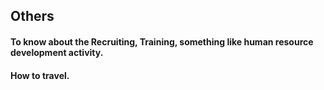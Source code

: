 ## Others

#### To know about the Recruiting, Training, something like human resource development activity.

#### How to travel.

